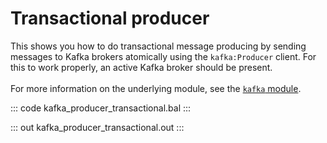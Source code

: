 # Transactional producer

This shows you how to do transactional message producing by sending
messages to Kafka brokers atomically using the `kafka:Producer` client. For
this to work properly, an active Kafka broker should be present.
<br/><br/>
For more information on the underlying module, 
see the [`kafka` module](https://lib.ballerina.io/ballerinax/kafka/latest).

::: code kafka_producer_transactional.bal :::

::: out kafka_producer_transactional.out :::